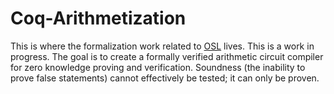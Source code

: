 # Coq-Arithmetization

This is where the formalization work related to [OSL](https://github.com/CasperAssociation/osl) lives. This is a work in progress. The goal is to create a formally verified arithmetic circuit compiler for zero knowledge proving and verification. Soundness (the inability to prove false statements) cannot effectively be tested; it can only be proven.
